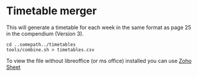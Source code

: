 # Timetable merger

This will generate a timetable for each week in the same format
as page 25 in the compendium (Version 3).

	cd ..somepath../timetables
	tools/combine.sh > timetables.csv

To view the file without libreoffice (or ms office) installed you can use 
[Zoho Sheet](https://sheet.zoho.com/view.do?url=https%3A%2F%2Fraw.github.com%2Fcdproject8%2FArtsdatabanken%2Fmaster%2Fdoc%2Ftimetables%2Ftimetable.csv)